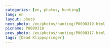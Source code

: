```yaml
---
categories: [en, photos, hunting]
lang: en
layout: photo
next_photo: /en/photos/hunting/P0000319.html
picname: P0000318
prev_photo: /en/photos/hunting/P0000317.html
tags: [Dead Klippspringer]
---
```

